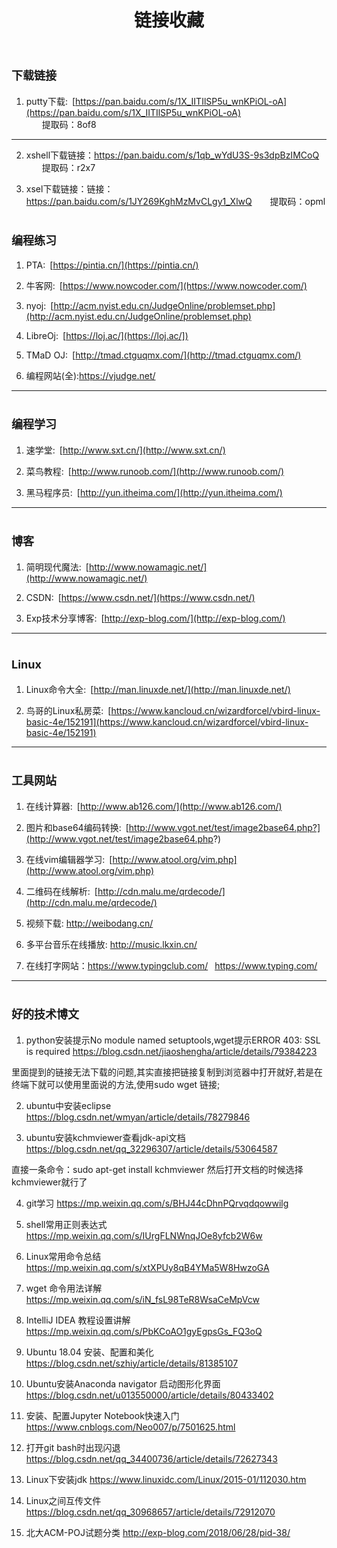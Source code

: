 ﻿---
title: 链接收藏
---

# <font size=4>下载链接</font>
1. putty下载:&ensp;[https://pan.baidu.com/s/1X_IITIlSP5u_wnKPiOL-oA](https://pan.baidu.com/s/1X_IITIlSP5u_wnKPiOL-oA)    
&ensp;&ensp;&ensp; 提取码：8of8
---

2. xshell下载链接：https://pan.baidu.com/s/1qb_wYdU3S-9s3dpBzIMCoQ 
&ensp;&ensp;&ensp; 提取码：r2x7 

3. xsel下载链接：链接：https://pan.baidu.com/s/1JY269KghMzMvCLgy1_XlwQ 
&ensp;&ensp;&ensp; 提取码：opml 

# <font size=4>编程练习</font>
1. PTA:&ensp;[https://pintia.cn/](https://pintia.cn/)

2. 牛客网:&ensp;[https://www.nowcoder.com/](https://www.nowcoder.com/)

3. nyoj:&ensp;[http://acm.nyist.edu.cn/JudgeOnline/problemset.php](http://acm.nyist.edu.cn/JudgeOnline/problemset.php)

4. LibreOj:&ensp;[https://loj.ac/](https://loj.ac/])

5. TMaD OJ:&ensp;[http://tmad.ctguqmx.com/](http://tmad.ctguqmx.com/)

6. 编程网站(全):https://vjudge.net/
---

# <font size=4>编程学习</font>
1. 速学堂:&ensp;[http://www.sxt.cn/](http://www.sxt.cn/)

2. 菜鸟教程:&ensp;[http://www.runoob.com/](http://www.runoob.com/)

3. 黑马程序员:&ensp;[http://yun.itheima.com/](http://yun.itheima.com/)
---

# <font size=4>博客</font>
1. 简明现代魔法:&ensp;[http://www.nowamagic.net/](http://www.nowamagic.net/)

2. CSDN:&ensp;[https://www.csdn.net/](https://www.csdn.net/)

3. Exp技术分享博客:&ensp;[http://exp-blog.com/](http://exp-blog.com/)
---

# <font size=4>Linux</font>
1. Linux命令大全:&ensp;[http://man.linuxde.net/](http://man.linuxde.net/)

2. 鸟哥的Linux私房菜:&ensp;[https://www.kancloud.cn/wizardforcel/vbird-linux-basic-4e/152191](https://www.kancloud.cn/wizardforcel/vbird-linux-basic-4e/152191)
---

# <font size=4>工具网站</font>
1. 在线计算器:&ensp;[http://www.ab126.com/](http://www.ab126.com/)

2. 图片和base64编码转换:&ensp;[http://www.vgot.net/test/image2base64.php?](http://www.vgot.net/test/image2base64.php?)

3. 在线vim编辑器学习:&ensp;[http://www.atool.org/vim.php](http://www.atool.org/vim.php)

4. 二维码在线解析:&ensp;[http://cdn.malu.me/qrdecode/](http://cdn.malu.me/qrdecode/)

5. 视频下载: http://weibodang.cn/

6. 多平台音乐在线播放: http://music.lkxin.cn/

7. 在线打字网站：https://www.typingclub.com/
                 &ensp;https://www.typing.com/
---

# <font size=4>好的技术博文</font>
1. python安装提示No module named setuptools,wget提示ERROR 403: SSL is required
https://blog.csdn.net/jiaoshengha/article/details/79384223

里面提到的链接无法下载的问题,其实直接把链接复制到浏览器中打开就好,若是在终端下就可以使用里面说的方法,使用sudo wget 链接;

2. ubuntu中安装eclipse
https://blog.csdn.net/wmyan/article/details/78279846

3. ubuntu安装kchmviewer查看jdk-api文档
https://blog.csdn.net/qq_32296307/article/details/53064587

直接一条命令：sudo apt-get install kchmviewer
然后打开文档的时候选择kchmviewer就行了

4. git学习
https://mp.weixin.qq.com/s/BHJ44cDhnPQrvqdqowwilg

5. shell常用正则表达式
https://mp.weixin.qq.com/s/IUrgFLNWnqJOe8yfcb2W6w

6. Linux常用命令总结
https://mp.weixin.qq.com/s/xtXPUy8qB4YMa5W8HwzoGA

7. wget 命令用法详解 
https://mp.weixin.qq.com/s/iN_fsL98TeR8WsaCeMpVcw

8. IntelliJ IDEA 教程设置讲解 
https://mp.weixin.qq.com/s/PbKCoAO1gyEgpsGs_FQ3oQ

9. Ubuntu 18.04 安装、配置和美化
https://blog.csdn.net/szhiy/article/details/81385107

10. Ubuntu安装Anaconda navigator 启动图形化界面
https://blog.csdn.net/u013550000/article/details/80433402

11. 安装、配置Jupyter Notebook快速入门
https://www.cnblogs.com/Neo007/p/7501625.html

12. 打开git bash时出现闪退
https://blog.csdn.net/qq_34400736/article/details/72627343

13. Linux下安装jdk
https://www.linuxidc.com/Linux/2015-01/112030.htm

14. Linux之间互传文件
https://blog.csdn.net/qq_30968657/article/details/72912070

15. 北大ACM-POJ试题分类
http://exp-blog.com/2018/06/28/pid-38/
